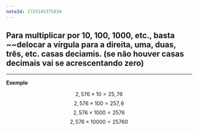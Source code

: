 ```yaml
---
noteId: 1725245375834
---
```


## Para multiplicar por 10, 100, 1000, etc., basta ~~delocar a vírgula para a **direita**, uma, duas, três, etc. casas deciamis. (se não houver casas decimais vai se acrescentando zero)

---

**Exemplo**

$$
2,576\times10=25,76
$$
$$
2,576\times100=257,6
$$
$$
2,576\times1000=2576
$$
$$
2,576\times10000=25760
$$